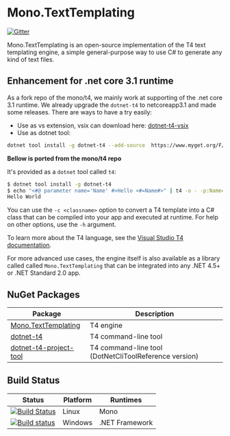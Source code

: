 # Mono.TextTemplating

[![Gitter](https://badges.gitter.im/mono/t4.svg)](https://gitter.im/mono/t4?utm_source=badge&utm_medium=badge&utm_campaign=pr-badge)

Mono.TextTemplating is an open-source implementation of the T4 text templating engine, a simple general-purpose way to use C# to generate any kind of text files.

## Enhancement for .net core 3.1 runtime

As a fork repo of the mono/t4, we mainly work at supporting of the .net core 3.1 runtime. We already upgrade the `dotnet-t4` to netcoreapp3.1 and made some releases. There are ways to have a try easily:

- Use as vs extension, vsix can download here: [dotnet-t4-vsix](https://marketplace.visualstudio.com/items?itemName=Snakorse.snakorse-dotnet-t4)
- Use as dotnet tool:

```bash
dotnet tool install -g dotnet-t4 --add-source  https://www.myget.org/F/snakorse/api/v3/index.json --version 2.2.0-preview-0025-g48b4249552
```


**Bellow is ported from the mono/t4 repo**

It's provided as a `dotnet` tool called `t4`:

```bash
$ dotnet tool install -g dotnet-t4
$ echo "<#@ parameter name='Name' #>Hello <#=Name#>" | t4 -o - -p:Name=World
Hello World
```

You can use the `-c <classname>` option to convert a T4 template into a C# class that can be compiled into your app and executed at runtime. For help on other options, use the `-h` argument.

To learn more about the T4 language, see the [Visual Studio T4 documentation]( https://docs.microsoft.com/en-us/visualstudio/modeling/code-generation-and-t4-text-templates?view=vs-2017).

For more advanced use cases, the engine itself is also available as a library called called `Mono.TextTemplating` that can be integrated into any .NET 4.5+ or .NET Standard 2.0 app.

## NuGet Packages

Package | Description
--- | ---
[Mono.TextTemplating](https://www.nuget.org/packages/Mono.TextTemplating) | T4 engine
[dotnet-t4](https://www.nuget.org/packages/dotnet-t4/) | T4 command-line tool
[dotnet-t4-project-tool](https://www.nuget.org/packages/dotnet-t4-project-tool/) | T4 command-line tool (DotNetCliToolReference version)

## Build Status

Status | Platform | Runtimes
--- | --- | ---
[![Build Status](https://travis-ci.org/mono/t4.svg?branch=master)](https://travis-ci.org/mono/t4) | Linux | Mono
[![Build status](https://ci.appveyor.com/api/projects/status/odtvq3m1aocccb5b?svg=true)](https://ci.appveyor.com/project/mhutch/t4) | Windows | .NET Framework
